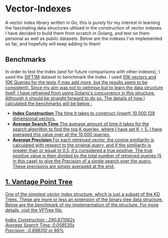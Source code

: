 # Vector-Indexes

A vector index library written in Go, this is purely for my interest in learning the fascinating data structures utilised in the construction of vector indexes. I have decided to build them from scratch in Golang, and test on them personal as well as public datasets. Below are the indexes I've implemented so far, and hopefully will keep adding to them!

## Benchmarks

In order to test the Index (and for future comparisons with other indexes), I used the <a href="http://corpus-texmex.irisa.fr/">SIFT1M</a> dataset to benchmark the Index. I used <u>10K vectors</b> and <u>10K Queries</u> for the tests (I may add more, but the results seem to be consistent). Since my aim was not to optimise but to learn the data structure itself, I have refrained from using Golang's concurrency in this structure. Although it should be straight forward to do so. The details of how I calculated the benchmarks will be below :
- <b>Index Construction</b> The time it takes to construct (insert) 10,000 128 dimensional vectors.
- <b>Average Search Time</b> The average amount of time it takes for the search algorithm to find the top K queries, where I have set K = 5. I have averaged this value over all the 10,000 queries.
- <b>Average Precision</b> For each retreived vector, the cosine similiarity is calculated with respect to the original query, and if the similiarity is greater than or equal to 0.5, it's considered a true positive. The true positive value is then divided by the total number of retreived queries (5 in this case) to give the Precision of a single search over the query. These precisions are simply averaged at the end.

## [1. Vantage Point Tree](https://github.com/Astle-sudo/Vector-Indexes/tree/main/VPTree)

One of the simplest vector index structure, which is just a subset of the KD Trees. These are more or less an extension of the binary tree data structure. Below are the benchmark of my implementation of the structure. For more details, visit the VPTree file. 

<i>Index Construction : <ins>290.871062s</ins></i><br>
<i>Average Search Time:  <ins>0.058535s</ins></i><br>
<i>Precision : <ins>0.898310</ins></i> or <ins>89%</ins>
